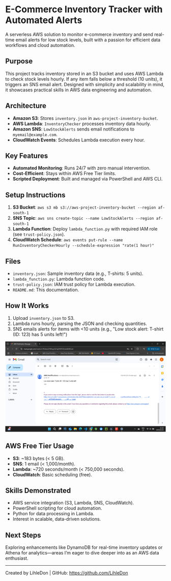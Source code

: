 # E-Commerce Inventory Tracker with Automated Alerts

A serverless AWS solution to monitor e-commerce inventory and send real-time email alerts for low stock levels, built with a passion for efficient data workflows and cloud automation.

## Purpose
This project tracks inventory stored in an S3 bucket and uses AWS Lambda to check stock levels hourly. If any item falls below a threshold (10 units), it triggers an SNS email alert. Designed with simplicity and scalability in mind, it showcases practical skills in AWS data engineering and automation.

## Architecture
- **Amazon S3**: Stores `inventory.json` in `aws-project-inventory-bucket`.
- **AWS Lambda**: `InventoryChecker` processes inventory data hourly.
- **Amazon SNS**: `LowStockAlerts` sends email notifications to `myemail@example.com`.
- **CloudWatch Events**: Schedules Lambda execution every hour.

## Key Features
- **Automated Monitoring**: Runs 24/7 with zero manual intervention.
- **Cost-Efficient**: Stays within AWS Free Tier limits.
- **Scripted Deployment**: Built and managed via PowerShell and AWS CLI.

## Setup Instructions
1. **S3 Bucket**: `aws s3 mb s3://aws-project-inventory-bucket --region af-south-1`
2. **SNS Topic**: `aws sns create-topic --name LowStockAlerts --region af-south-1`
3. **Lambda Function**: Deploy `lambda_function.py` with required IAM role (see `trust-policy.json`).
4. **CloudWatch Schedule**: `aws events put-rule --name RunInventoryCheckerHourly --schedule-expression "rate(1 hour)"`

## Files
- `inventory.json`: Sample inventory data (e.g., T-shirts: 5 units).
- `lambda_function.py`: Lambda function code.
- `trust-policy.json`: IAM trust policy for Lambda execution.
- `README.md`: This documentation.

## How It Works
1. Upload `inventory.json` to S3.
2. Lambda runs hourly, parsing the JSON and checking quantities.
3. SNS emails alerts for items with <10 units (e.g., "Low stock alert: T-shirt (ID: 123) has 5 units left!")

![Email Alert Example](email_alert_screenshot.png)


## AWS Free Tier Usage
- **S3**: ~183 bytes (< 5 GB).
- **SNS**: 1 email (< 1,000/month).
- **Lambda**: ~720 seconds/month (< 750,000 seconds).
- **CloudWatch**: Basic scheduling (free).

## Skills Demonstrated
- AWS service integration (S3, Lambda, SNS, CloudWatch).
- PowerShell scripting for cloud automation.
- Python for data processing in Lambda.
- Interest in scalable, data-driven solutions.

## Next Steps
Exploring enhancements like DynamoDB for real-time inventory updates or Athena for analytics—areas I’m eager to dive deeper into as an AWS data enthusiast.

---
Created by LihleDon | GitHub: https://github.com/LihleDon
